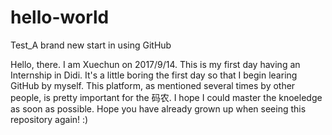 # hello-world
Test_A brand new start in using GitHub

Hello, there. I am Xuechun on 2017/9/14. This is my first day having an Internship in Didi. It's a little boring the first day so that I begin learing GitHub by myself. This platform, as mentioned several times by other people, is pretty important for the 码农. I hope I could master the knoeledge as soon as possible. 
Hope you have already grown up when seeing this repository again! :)
